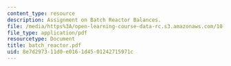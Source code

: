 ```yaml
---
content_type: resource
description: Assignment on Batch Reactor Balances.
file: /media/https%3A/open-learning-course-data-rc.s3.amazonaws.com/10-37-chemical-and-biological-reaction-engineering-spring-2007/8e7d297311d0e0161d4501242715971c_batch_reactor.pdf
file_type: application/pdf
resourcetype: Document
title: batch_reactor.pdf
uid: 8e7d2973-11d0-e016-1d45-01242715971c
---
```

